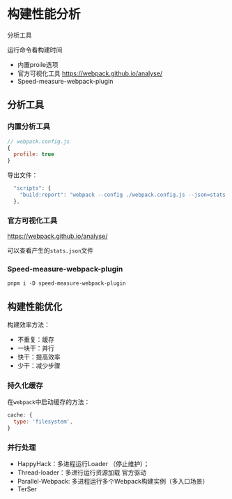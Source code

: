 # 构建性能分析

分析工具

运行命令看构建时间

- 内置proile选项
- 官方可视化工具   https://webpack.github.io/analyse/
- Speed-measure-webpack-plugin

## 分析工具

### 内置分析工具

```js
// webpack.config.js
{
  profile: true
}
```



导出文件：

```js
  "scripts": {
    "build:report": "webpack --config ./webpack.config.js --json=stats.json",
  },
```



### 官方可视化工具

https://webpack.github.io/analyse/

可以查看产生的`stats.json`文件



### Speed-measure-webpack-plugin

```shell
pnpm i -D speed-measure-webpack-plugin
```



## 构建性能优化

构建效率方法：

- 不重复：缓存
- 一块干：并行
- 快干：提高效率
- 少干：减少步骤



### 持久化缓存

在`webpack`中启动缓存的方法：

```js
cache: {
  type: 'filesystem',
}
```



### 并行处理

- HappyHack：多进程运行Loader （停止维护）；
- Thread-loader：多进行运行资源加载 官方驱动
- Parallel-Webpack: 多进程运行多个Webpack构建实例（多入口场景）
- TerSer